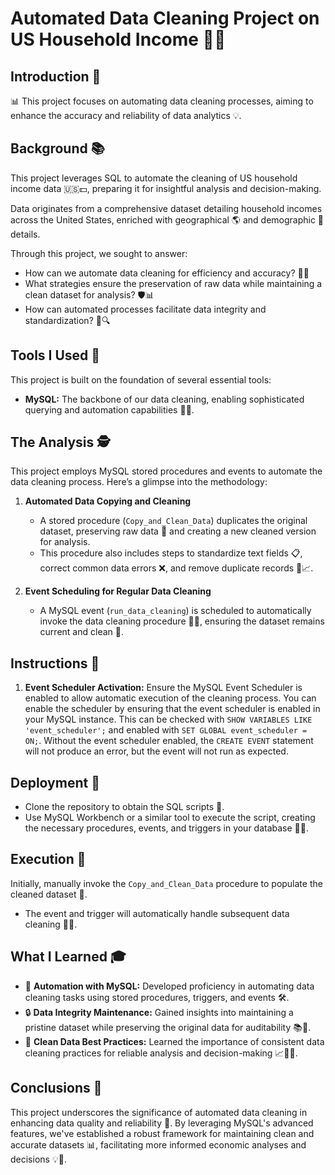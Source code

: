 # Automated Data Cleaning Project on US Household Income 🧼💼

## Introduction 🌟

📊 This project focuses on automating data cleaning processes, aiming to enhance the accuracy and reliability of data analytics 💡.

## Background 📚

This project leverages SQL to automate the cleaning of US household income data 🇺🇸💵, preparing it for insightful analysis and decision-making.

Data originates from a comprehensive dataset detailing household incomes across the United States, enriched with geographical 🌎 and demographic 👥 details.

Through this project, we sought to answer:
- How can we automate data cleaning for efficiency and accuracy? 🤖✨
- What strategies ensure the preservation of raw data while maintaining a clean dataset for analysis? 🛡️📊
- How can automated processes facilitate data integrity and standardization? 🔄🔍

## Tools I Used 🔧

This project is built on the foundation of several essential tools:

- **MySQL:** The backbone of our data cleaning, enabling sophisticated querying and automation capabilities 🚀🧹.

## The Analysis 🕵️

This project employs MySQL stored procedures and events to automate the data cleaning process. Here’s a glimpse into the methodology:

1. **Automated Data Copying and Cleaning**
   - A stored procedure (`Copy_and_Clean_Data`) duplicates the original dataset, preserving raw data 📝 and creating a new cleaned version for analysis.
   - This procedure also includes steps to standardize text fields 📋, correct common data errors ❌, and remove duplicate records 🚫📈.

2. **Event Scheduling for Regular Data Cleaning**
   - A MySQL event (`run_data_cleaning`) is scheduled to automatically invoke the data cleaning procedure 📅🔄, ensuring the dataset remains current and clean 🌟.

## Instructions 📝

1. **Event Scheduler Activation:**
   Ensure the MySQL Event Scheduler is enabled to allow automatic execution of the cleaning process. You can enable the scheduler by ensuring that the event scheduler is enabled in your MySQL instance. This can be checked with `SHOW VARIABLES LIKE 'event_scheduler';` and enabled with `SET GLOBAL event_scheduler = ON;`. Without the event scheduler enabled, the `CREATE EVENT` statement will not produce an error, but the event will not run as expected.
   
## Deployment 🚀

- Clone the repository to obtain the SQL scripts 📂.
- Use MySQL Workbench or a similar tool to execute the script, creating the necessary procedures, events, and triggers in your database 💾🔨.

## Execution 🏃

Initially, manually invoke the `Copy_and_Clean_Data` procedure to populate the cleaned dataset 🔄.

- The event and trigger will automatically handle subsequent data cleaning 🧼🔄.

## What I Learned 🎓

- 🔄 **Automation with MySQL:** Developed proficiency in automating data cleaning tasks using stored procedures, triggers, and events 🛠️.
- 🔒 **Data Integrity Maintenance:** Gained insights into maintaining a pristine dataset while preserving the original data for auditability 📚🔐.
- 🧹 **Clean Data Best Practices:** Learned the importance of consistent data cleaning practices for reliable analysis and decision-making 📈👩‍🏫.

## Conclusions 🎉

This project underscores the significance of automated data cleaning in enhancing data quality and reliability 🚀. By leveraging MySQL's advanced features, we've established a robust framework for maintaining clean and accurate datasets 📊, facilitating more informed economic analyses and decisions 💡🎯.
